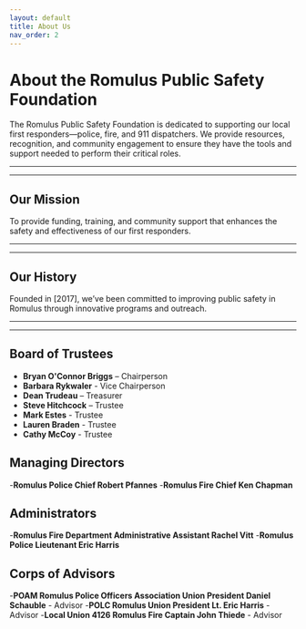 ```yaml
---
layout: default
title: About Us
nav_order: 2
---
```


# About the Romulus Public Safety Foundation

The Romulus Public Safety Foundation is dedicated to supporting our local first responders—police, fire, and 911 dispatchers. We provide resources, recognition, and community engagement to ensure they have the tools and support needed to perform their critical roles.

---

---

## Our Mission
To provide funding, training, and community support that enhances the safety and effectiveness of our first responders.

---

---

## Our History
Founded in [2017], we’ve been committed to improving public safety in Romulus through innovative programs and outreach.

---

---

## Board of Trustees
- **Bryan O'Connor Briggs** – Chairperson
- **Barbara Rykwaler** - Vice Chairperson
- **Dean Trudeau** – Treasurer
- **Steve Hitchcock** – Trustee
- **Mark Estes** - Trustee
- **Lauren Braden** - Trustee
- **Cathy McCoy** - Trustee

## Managing Directors
-**Romulus Police Chief Robert Pfannes**
-**Romulus Fire Chief Ken Chapman**

## Administrators
-**Romulus Fire Department Administrative Assistant Rachel Vitt**
-**Romulus Police Lieutenant Eric Harris**

## Corps of Advisors
-**POAM Romulus Police Officers Association Union President Daniel Schauble** - Advisor
-**POLC Romulus Union President Lt. Eric Harris** - Advisor
-**Local Union 4126 Romulus Fire Captain John Thiede** - Advisor
